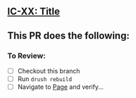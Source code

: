 ## [IC-XX: Title](https://github.com/IthacaCollege/125hackathon/issues/XX)

**This PR does the following:**
-

### To Review:

- [ ] Checkout this branch
- [ ] Run `drush rebuild`
- [ ] Navigate to [Page](http://125hackathon.kbox.site) and verify...
